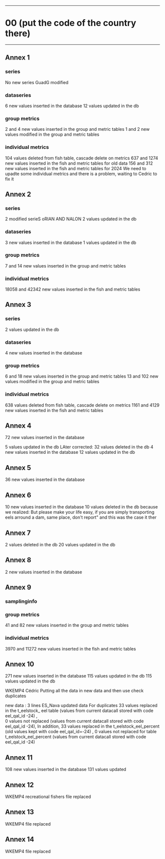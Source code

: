 -----------------------------------------------------------
# 00 (put the code of the country there) 
-----------------------------------------------------------

## Annex 1

### series
No new series
GuadG modified
### dataseries
6 new values inserted in the database
12 values updated in the db
### group metrics
2 and 4 new values inserted in the group and metric tables
1 and 2 new values modified in the group and metric tables
### individual metrics
104 values deleted from fish table, cascade delete on metrics
637 and 1274 new values inserted in the fish and metric tables for old data
156 and 312 new values inserted in the fish and metric tables for 2024
We need to upadte some individual metrics and there is a problem, waiting to Cedric to fix it
## Annex 2

### series
2  modified serieS oRIAN AND NALON
2 values updated in the db
### dataseries
3 new values inserted in the database
1 values updated in the db
### group metrics
7 and 14 new values inserted in the group and metric tables

### individual metrics
18058 and 42342 new values inserted in the fish and metric tables


## Annex 3

### series
2 values updated in the db
### dataseries
 4 new values inserted in the database

### group metrics
6 and 18 new values inserted in the group and metric tables
 13 and 102 new values modified in the group and metric tables
### individual metrics
 638 values deleted from fish table, cascade delete on metrics
1161 and 4129 new values inserted in the fish and metric tables

## Annex 4


72 new values inserted in the database

5 values updated in the db
LAter corrected: 
32 values deleted in the db
 4 new values inserted in the database
12 values updated in the db

## Annex 5

 36 new values inserted in the database

## Annex 6

10 new values inserted in the database
10 values deleted in the db because we realized: But please make your life easy, if you are simply transporting eels arround a dam, same place, don't report" and this was the case it ther

## Annex 7
2 values deleted in the db
20 values updated in the db


## Annex 8

 2 new values inserted in the database

## Annex 9


### samplinginfo


### group metrics
 41 and 82 new values inserted in the group and metric tables

### individual metrics
 3970 and 11272 new values inserted in the fish and metric tables

## Annex 10
 271 new values inserted in the database
115 values updated in the db
115 values updated in the db


WKEMP4 Cédric
Putting all the data in new data and then use check duplicates

new data : 3 lines ES_Nava
updated data 
For duplicates 33 values replaced in the t_eelstock_ eel table (values from current datacall stored with code eel_qal_id -24)
,								
          0 values not replaced (values from current datacall stored with code eel_qal_id -24),
 In addition, 33 values replaced in the t_eelstock_eel_percent (old values kept with code eel_qal_id=-24)
,
                0 values not replaced for table t_eelstock_eel_percent  (values from current datacall stored with code eel_qal_id -24)

## Annex 11
 108 new values inserted in the database
131 values updated


## Annex 12

WKEMP4 recreational fishers file replaced

## Annex 13

WKEMP4 file replaced

## Annex 14

WKEMP4 file replaced